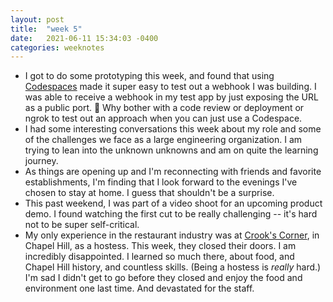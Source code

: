 ```yaml
---
layout: post
title:  "week 5"
date:   2021-06-11 15:34:03 -0400
categories: weeknotes
---
```


* I got to do some prototyping this week, and found that using [Codespaces](https://github.com/features/codespaces) made it super easy to test out a webhook I was building. I was able to receive a webhook in my test app by just exposing the URL as a public port. 🤯 Why bother with a code review or deployment or ngrok to test out an approach when you can just use a Codespace.
* I had some interesting conversations this week about my role and some of the challenges we face as a large engineering organization. I am trying to lean into the unknown unknowns and am on quite the learning journey.
* As things are opening up and I'm reconnecting with friends and favorite establishments, I'm finding that I look forward to the evenings I've chosen to stay at home. I guess that shouldn't be a surprise.
* This past weekend, I was part of a video shoot for an upcoming product demo. I found watching the first cut to be really challenging -- it's hard not to be super self-critical.
* My only experience in the restaurant industry was at [Crook's Corner](https://crookscorner.com/), in Chapel Hill, as a hostess. This week, they closed their doors. I am incredibly disappointed. I learned so much there, about food, and Chapel Hill history, and countless skills. (Being a hostess is _really_ hard.) I'm sad I didn't get to go before they closed and enjoy the food and environment one last time. And devastated for the staff.
